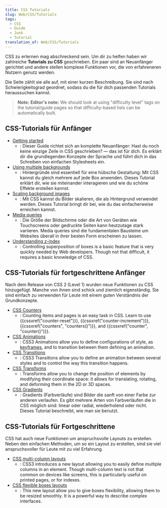 ```yaml
---
title: CSS Tutorials
slug: Web/CSS/Tutorials
tags:
  - CSS
  - Guide
  - Junk
  - Tutorial
translation_of: Web/CSS/Tutorials
---
```

CSS zu erlernen mag abschreckend sein. Um dir zu helfen haben wir zahlreiche **Tutorials zu CSS** geschrieben. Ein paar sind an Neuanfänger gerichtet und andere stellen komplexe Funktionen vor, die von erfahreneren Nutzern genutz werden.

Die Seite zählt sie alle auf, mit einer kurzen Beschreibung. Sie sind nach Schwierigkeitsgrad geordnet, sodass du die für dich passenden Tutorials heraussuchen kannst.

> **Note:** **Editor's note:** We should look at using "difficulty level" tags on the tutorial/guide pages so that difficulty-based lists can be automatically built.

## CSS-Tutorials für Anfänger

- [Getting started](/de/docs/CSS/Getting_Started)
  - : Dieser Guide richtet sich an komplette Neuanfänger: Hast du noch keine einzige Zeile in CSS geschrieben? — das ist für dich. Es erklärt dir die grundlegenden Konzepte der Sprache und führt dich in das Schreiben von einfachen Stylesheets ein.
- [Using multiple backgrounds](/de/docs/CSS/Using_CSS_multiple_backgrounds)
  - : Hintergründe sind essentiell für eine hübsche Gestaltung: Mit CSS kannst du gleich mehrere auf jede Box anwenden. Dieses Tutorial erklärt dir, wie sie miteinander interagieren und wie du schöne Effekte erstellen kannst.
- [Scaling background images](/de/docs/CSS/Scaling_background_images)
  - : Mit CSS kannst du Bilder skalieren, die als Hintergrund verwendet werden. Dieses Tutorial bringt dir bei, wie du das einfacherweise erreichen kannst.
- [Media queries](/de/docs/CSS/Media_queries)
  - : Die Größe der Bildschirme oder die Art von Geräten wie Touchscreens oder gedruckte Seiten kann heutzutage stark variieren. Media queries sind die fundamentalen Bausteine um Websites überall in ihrer besten Form erscheinen zu lassen.
- [Understanding z-index](/de/docs/CSS/Understanding_z-index)
  - : Controlling superposition of boxes is a basic feature that is very quickly needed by Web developers. Though not that difficult, it requires a basic knowledge of CSS.

## CSS-Tutorials für fortgeschrittene Anfänger

Nach dem Release von CSS 2 (Level 1) wurden neue Funktionen zu CSS hinzugefügt. Manche von ihnen sind schick und ziemlich eigenständig. Sie sind einfach zu verwenden für Leute mit einem guten Verständnis der Grundkonzepte.

- [CSS Counters](/de/docs/CSS/Counters)
  - : Counting items and pages is an easy task in CSS. Learn to use {{cssxref("counter-reset")}}, {{cssxref("counter-increment")}}, {{cssxref("counters", "counters()")}}, and {{cssxref("counter", "counter()")}}.
- [CSS Animations](/de/docs/CSS/Tutorials/Using_CSS_animations "https://developer.mozilla.org/en-US/docs/CSS/Using_CSS_animations")
  - : CSS3 Animations allow you to define configurations of style, as [keyframes](/de/docs/CSS/@keyframes), and to transition between them defining an animation.
- [CSS Transitions](/de/docs/CSS/Tutorials/Using_CSS_transitions "/en-US/docs/CSS/Using_CSS_transitions")
  - : CSS3 Transitions allow you to define an animation between several styles and to control the way this transition happens.
- [CSS Transforms](/de/docs/CSS/Tutorials/Using_CSS_transforms)
  - : Transforms allow you to change the position of elements by modifying their coordinate space: it allows for translating, rotating, and deforming them in the 2D or 3D spaces.
- [CSS Gradients](/de/docs/CSS/Using_CSS_gradients)
  - : Gradients (Farbverläufe) sind Bilder die sanft von einer Farbe zur anderen verlaufen. Es gibt mehrere Arten von Farbverläufen die in CSS möglich sind: linear oder radial, wiederholend oder nicht. Dieses Tutorial beschreibt, wie man sie benutzt.

## CSS-Tutorials für Fortgeschrittene

CSS hat auch neue Funktionen um anspruchsvolle Layouts zu erstellen. Neben den einfachen Methoden, um so ein Layout zu erstellen, sind sie viel anspruchsvoller für Leute mit zu viel Erfahrung.

- [CSS multi-column layouts](/de/docs/CSS/Using_CSS_multi-column_layouts)
  - : CSS3 introduces a new layout allowing you to easily define multiple columns in an element. Though multi-column text is not that common on devices like screens, this is particularly useful on printed pages, or for indexes.
- [CSS flexible boxes layouts](/de/docs/CSS/Using_CSS_flexible_boxes)
  - : This new layout allow you to give boxes flexibility, allowing them to be resized smoothly. It is a powerful way to describe complex interfaces.
